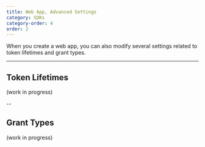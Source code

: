 ```yaml
---
title: Web App, Advanced Settings
category: SDKs
category-order: 4
order: 2
---
```


When you create a web app, you can also modify several settings related to
token lifetimes and grant types.

---

## Token Lifetimes

(work in progress)

--

## Grant Types

(work in progress)

